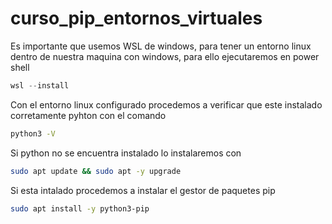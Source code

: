 # curso_pip_entornos_virtuales

Es importante que usemos WSL de windows, para tener un entorno linux dentro de nuestra maquina con windows, para ello ejecutaremos en power shell 

```powershell
wsl --install
```

Con el entorno linux configurado procedemos a verificar que este instalado corretamente pyhton con el comando 

```bash
python3 -V
```

Si python no se encuentra instalado lo instalaremos con 

```bash
sudo apt update && sudo apt -y upgrade
```

Si esta intalado procedemos a instalar el gestor de paquetes pip 

```bash
sudo apt install -y python3-pip
```